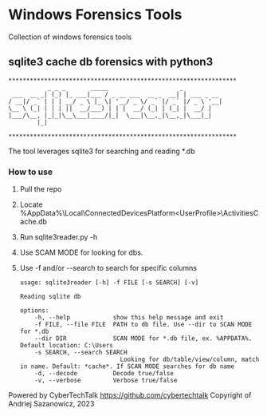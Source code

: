 # Windows Forensics Tools

Collection of windows forensics tools

## sqlite3 cache db forensics with python3

````
****************************************************************
           _ _ _       _____                    _           
 ___  __ _| (_) |_ ___|___ / _ __ ___  __ _  __| | ___ _ __ 
/ __|/ _` | | | __/ _ \ |_ \| '__/ _ \/ _` |/ _` |/ _ \ '__|
\__ \ (_| | | | ||  __/___) | | |  __/ (_| | (_| |  __/ |   
|___/\__, |_|_|\__\___|____/|_|  \___|\__,_|\__,_|\___|_|   
        |_|                                                 

****************************************************************
````
The tool leverages sqlite3 for searching and reading *.db

### How to use

1. Pull the repo
2. Locate %AppData%\Local\ConnectedDevicesPlatform\<UserProfile>\ActivitiesCache.db
3. Run sqlite3reader.py -h
4. Use SCAM MODE for looking for dbs. 
5. Use -f and/or --search to search for specific columns

    ````
    usage: sqlite3reader [-h] -f FILE [-s SEARCH] [-v]

    Reading sqlite db

    options:
        -h, --help            show this help message and exit
        -f FILE, --file FILE  PATH to db file. Use --dir to SCAN MODE for *.db
        --dir DIR             SCAN MODE for *.db file, ex. %APPDATA%. Default location: C:\Users
        -s SEARCH, --search SEARCH
                                Looking for db/table/view/column, match in name. Default: *cache*. If SCAN MODE searches for db name
        -d, --decode          Decode true/false
        -v, --verbose         Verbose true/false
 
    ````   
Powered by CyberTechTalk https://github.com/cybertechtalk
Copyright of Andriej Sazanowicz, 2023
